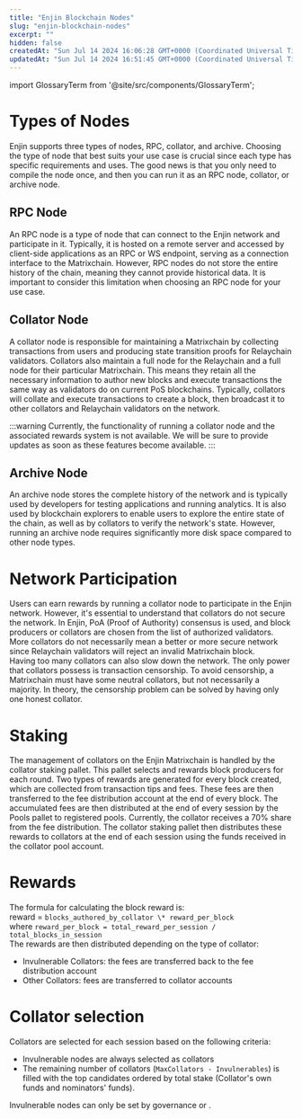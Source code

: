 ```yaml
---
title: "Enjin Blockchain Nodes"
slug: "enjin-blockchain-nodes"
excerpt: ""
hidden: false
createdAt: "Sun Jul 14 2024 16:06:28 GMT+0000 (Coordinated Universal Time)"
updatedAt: "Sun Jul 14 2024 16:51:45 GMT+0000 (Coordinated Universal Time)"
---
```


import GlossaryTerm from '@site/src/components/GlossaryTerm';

# Types of Nodes

Enjin supports three types of nodes, RPC, collator, and archive. Choosing the type of node that best suits your use case is crucial since each type has specific requirements and uses. The good news is that you only need to compile the node once, and then you can run it as an RPC node, collator, or archive node.

## RPC Node

An RPC node is a type of node that can connect to the Enjin network and participate in it. Typically, it is hosted on a remote server and accessed by client-side applications as an RPC or WS endpoint, serving as a connection interface to the Matrixchain. However, RPC nodes do not store the entire history of the chain, meaning they cannot provide historical data. It is important to consider this limitation when choosing an RPC node for your use case.

## Collator Node

A collator node is responsible for maintaining a Matrixchain by collecting transactions from users and producing state transition proofs for Relaychain validators. Collators also maintain a full node for the Relaychain and a full node for their particular Matrixchain. This means they retain all the necessary information to author new blocks and execute transactions the same way as validators do on current PoS blockchains. Typically, collators will collate and execute transactions to create a block, then broadcast it to other collators and Relaychain validators on the network.

:::warning
Currently, the functionality of running a collator node and the associated rewards system is not available. We will be sure to provide updates as soon as these features become available.
:::

## Archive Node

An archive node stores the complete history of the network and is typically used by developers for testing applications and running analytics. It is also used by blockchain explorers to enable users to explore the entire state of the chain, as well as by collators to verify the network's state. However, running an archive node requires significantly more disk space compared to other node types.

# Network Participation

Users can earn rewards by running a collator node to participate in the Enjin network. However, it's essential to understand that collators do not secure the network. In Enjin, PoA (Proof of Authority) consensus is used, and block producers or collators are chosen from the list of authorized validators. More collators do not necessarily mean a better or more secure network since Relaychain validators will reject an invalid Matrixchain block.  
Having too many collators can also slow down the network. The only power that collators possess is transaction censorship. To avoid censorship, a Matrixchain must have some neutral collators, but not necessarily a majority. In theory, the censorship problem can be solved by having only one honest collator.

# Staking

The management of collators on the Enjin Matrixchain is handled by the collator staking pallet. This pallet selects and rewards block producers for each round. Two types of rewards are generated for every block created, which are collected from transaction tips and fees. These fees are then transferred to the fee distribution account at the end of every block. The accumulated fees are then distributed at the end of every session by the Pools pallet to registered pools. Currently, the collator <GlossaryTerm id="pool" /> receives a 70% share from the fee distribution. The collator staking pallet then distributes these rewards to collators at the end of each session using the funds received in the collator pool account.

# Rewards

The formula for calculating the block reward is:  
reward = `blocks_authored_by_collator \* reward_per_block`  
where `reward_per_block = total_reward_per_session / total_blocks_in_session`  
The rewards are then distributed depending on the type of collator:

- Invulnerable Collators: the fees are transferred back to the fee distribution account
- Other Collators: fees are transferred to collator accounts

# Collator selection

Collators are selected for each session based on the following criteria:

- Invulnerable nodes are always selected as collators
- The remaining number of collators (`MaxCollators - Invulnerables`) is filled with the top candidates ordered by total stake (Collator's own funds and nominators' funds).

Invulnerable nodes can only be set by governance or <GlossaryTerm id="sudo" />.
